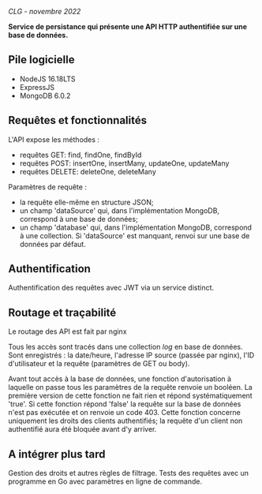 *CLG - novembre 2022*

**Service de persistance qui présente une API HTTP authentifiée sur une base de données.**

## Pile logicielle

- NodeJS 16.18LTS
- ExpressJS
- MongoDB 6.0.2

## Requêtes et fonctionnalités

L'API  expose les méthodes :
- requêtes GET: find, findOne, findById
- requêtes POST: insertOne, insertMany, updateOne, updateMany
- requêtes DELETE: deleteOne, deleteMany

Paramètres de requête :
- la requête elle-même en structure JSON;
- un champ 'dataSource' qui, dans l'implémentation MongoDB, correspond à une base de données;
- un champ 'database' qui, dans l'implémentation MongoDB, correspond à une collection.
Si 'dataSource' est manquant, renvoi sur une base de données par défaut.

## Authentification

Authentification des requêtes avec JWT via un service distinct.

## Routage et traçabilité

Le routage des API est fait par nginx

Tous les accès sont tracés dans une collection *log* en base de données. Sont enregistrés : la date/heure, l'adresse IP source (passée par nginx), l'ID d'utilisateur et la requête (paramètres de GET ou body).

Avant tout accès à la base de données, une fonction d'autorisation à laquelle on passe tous les paramètres de la requête renvoie un booléen. La première version de cette fonction ne fait rien et répond systématiquement 'true'.
 Si cette fonction répond 'false' la requête sur la base de données n'est pas exécutée et on renvoie un code 403. Cette fonction concerne uniquement les droits des clients authentifiés; la requête d'un client non authentifié aura été bloquée avant d'y arriver.

## A intégrer plus tard

Gestion des droits et autres règles de filtrage.
Tests des requêtes avec un programme en Go avec paramètres en ligne de commande.